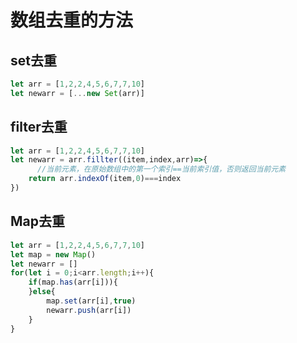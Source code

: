 # 数组去重的方法

## set去重

```javascript
let arr = [1,2,2,4,5,6,7,7,10]
let newarr = [...new Set(arr)]
```

## filter去重

```javascript
let arr = [1,2,2,4,5,6,7,7,10]
let newarr = arr.fillter((item,index,arr)=>{
      //当前元素，在原始数组中的第一个索引==当前索引值，否则返回当前元素
    return arr.indexOf(item,0)===index
})
```
## Map去重

```javascript
let arr = [1,2,2,4,5,6,7,7,10]
let map = new Map()
let newarr = []
for(let i = 0;i<arr.length;i++){
    if(map.has(arr[i])){
    }else{
        map.set(arr[i],true)
        newarr.push(arr[i])
    }
}

```

